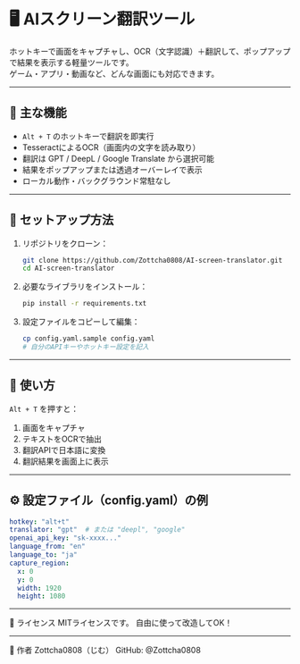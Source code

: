# 🖥️ AIスクリーン翻訳ツール

ホットキーで画面をキャプチャし、OCR（文字認識）＋翻訳して、ポップアップで結果を表示する軽量ツールです。  
ゲーム・アプリ・動画など、どんな画面にも対応できます。

---

## 🚀 主な機能

- `Alt + T` のホットキーで翻訳を即実行
- TesseractによるOCR（画面内の文字を読み取り）
- 翻訳は GPT / DeepL / Google Translate から選択可能
- 結果をポップアップまたは透過オーバーレイで表示
- ローカル動作・バックグラウンド常駐なし

---

## 🔧 セットアップ方法

1. リポジトリをクローン：

    ```bash
    git clone https://github.com/Zottcha0808/AI-screen-translator.git
    cd AI-screen-translator
    ```

2. 必要なライブラリをインストール：

    ```bash
    pip install -r requirements.txt
    ```

3. 設定ファイルをコピーして編集：

    ```bash
    cp config.yaml.sample config.yaml
    # 自分のAPIキーやホットキー設定を記入
    ```

---

## 🧪 使い方

`Alt + T` を押すと：

1. 画面をキャプチャ  
2. テキストをOCRで抽出  
3. 翻訳APIで日本語に変換  
4. 翻訳結果を画面上に表示

---

## ⚙ 設定ファイル（config.yaml）の例

```yaml
hotkey: "alt+t"
translator: "gpt"  # または "deepl", "google"
openai_api_key: "sk-xxxx..."
language_from: "en"
language_to: "ja"
capture_region:
  x: 0
  y: 0
  width: 1920
  height: 1080
```
---


📝 ライセンス
MITライセンスです。
自由に使って改造してOK！

---

👤 作者
Zottcha0808（じむ）
GitHub: @Zottcha0808